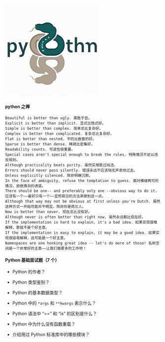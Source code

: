 ![](./asset/img/python_logo.png)

#### python 之禅

```
Beautiful is better than ugly. 美胜于丑。
Explicit is better than implicit. 显式比隐式好。
Simple is better than complex. 简单总比复杂好。
Complex is better than complicated. 复杂总比复杂好。
Flat is better than nested. 平的比嵌套的好。
Sparse is better than dense. 稀疏比密集好。
Readability counts. 可读性很重要。
Special cases aren't special enough to break the rules. 特殊情况不足以违反规则。
Although practicality beats purity. 虽然实用胜过纯洁。
Errors should never pass silently. 错误永远不应该悄无声息地过去。
Unless explicitly silenced. 除非明确沉默。
In the face of ambiguity, refuse the temptation to guess. 面对模棱两可的情况，拒绝猜测的诱惑。
There should be one-- and preferably only one --obvious way to do it. 应该有一个——最好只有一个——显而易见的方法来做到这一点。
Although that way may not be obvious at first unless you're Dutch. 虽然这种方式一开始可能并不明显，除非你是荷兰人。
Now is better than never. 现在总比没有好。
Although never is often better than right now. 虽然永远都比现在好。
If the implementation is hard to explain, it's a bad idea. 如果实现很难解释，那就不是个好主意。
If the implementation is easy to explain, it may be a good idea. 如果实现很容易解释，这可能是一个好主意。
Namespaces are one honking great idea -- let's do more of those! 名称空间是一个非常好的主意——让我们做更多的工作吧！
```

#### Python 基础面试题（7 个）

- Python 的作者？

- Python 类型鉴别？

- Python 的基本数据类型？

- Python 中的 `*args` 和 `**kwargs` 表示什么？

- Python 语法中 “==” 和 “is” 的区别是什么？

- Python 中为什么没有函数重载？

- 介绍用过 Python 标准库中的哪些模块？
